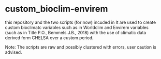 # custom_bioclim-envirem

this repository and the two scripts (for now) incuded in It are used to create custom bioclimatc variables such as in Worldclim and Envirem variables (such as in Title P.O., Bemmels J.B., 2018) with the use of climatic data derived form CHELSA over a custom period.

Note: The scripts are raw and possibly clustered with errors, user caution is advised.
